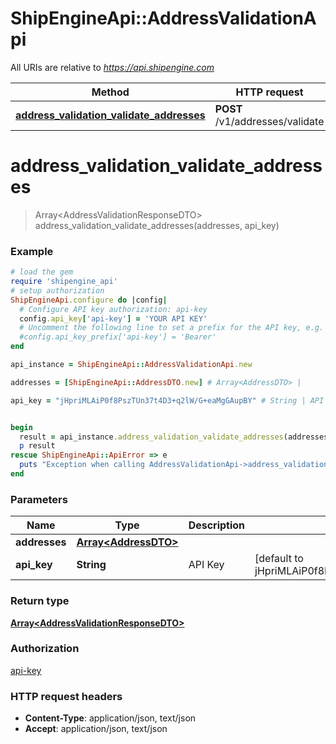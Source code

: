 # ShipEngineApi::AddressValidationApi

All URIs are relative to *https://api.shipengine.com*

Method | HTTP request | Description
------------- | ------------- | -------------
[**address_validation_validate_addresses**](AddressValidationApi.md#address_validation_validate_addresses) | **POST** /v1/addresses/validate | 


# **address_validation_validate_addresses**
> Array&lt;AddressValidationResponseDTO&gt; address_validation_validate_addresses(addresses, api_key)



### Example
```ruby
# load the gem
require 'shipengine_api'
# setup authorization
ShipEngineApi.configure do |config|
  # Configure API key authorization: api-key
  config.api_key['api-key'] = 'YOUR API KEY'
  # Uncomment the following line to set a prefix for the API key, e.g. 'Bearer' (defaults to nil)
  #config.api_key_prefix['api-key'] = 'Bearer'
end

api_instance = ShipEngineApi::AddressValidationApi.new

addresses = [ShipEngineApi::AddressDTO.new] # Array<AddressDTO> | 

api_key = "jHpriMLAiP0f8PszTUn37t4D3+q2lW/G+eaMgGAupBY" # String | API Key


begin
  result = api_instance.address_validation_validate_addresses(addresses, api_key)
  p result
rescue ShipEngineApi::ApiError => e
  puts "Exception when calling AddressValidationApi->address_validation_validate_addresses: #{e}"
end
```

### Parameters

Name | Type | Description  | Notes
------------- | ------------- | ------------- | -------------
 **addresses** | [**Array&lt;AddressDTO&gt;**](AddressDTO.md)|  | 
 **api_key** | **String**| API Key | [default to jHpriMLAiP0f8PszTUn37t4D3+q2lW/G+eaMgGAupBY]

### Return type

[**Array&lt;AddressValidationResponseDTO&gt;**](AddressValidationResponseDTO.md)

### Authorization

[api-key](../README.md#api-key)

### HTTP request headers

 - **Content-Type**: application/json, text/json
 - **Accept**: application/json, text/json



